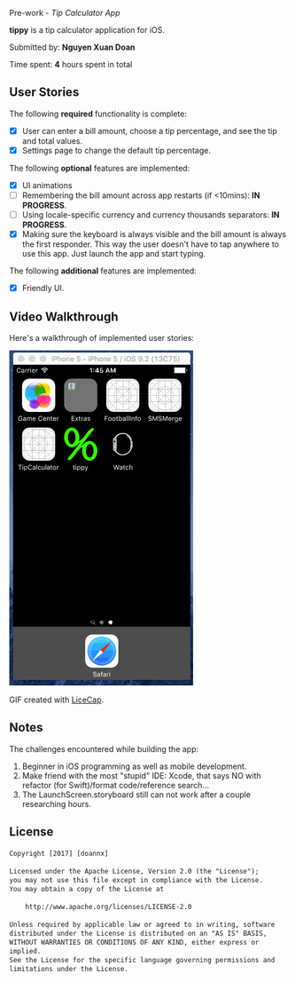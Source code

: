 Pre-work - *Tip Calculator App*

**tippy** is a tip calculator application for iOS.

Submitted by: **Nguyen Xuan Doan**

Time spent: **4** hours spent in total

## User Stories

The following **required** functionality is complete:

* [x] User can enter a bill amount, choose a tip percentage, and see the tip and total values.
* [x] Settings page to change the default tip percentage.

The following **optional** features are implemented:
* [x] UI animations
* [ ] Remembering the bill amount across app restarts (if <10mins): **IN PROGRESS**.
* [ ] Using locale-specific currency and currency thousands separators: **IN PROGRESS**.
* [x] Making sure the keyboard is always visible and the bill amount is always the first responder. This way the user doesn't have to tap anywhere to use this app. Just launch the app and start typing.

The following **additional** features are implemented:

- [x] Friendly UI.

## Video Walkthrough 

Here's a walkthrough of implemented user stories:

![Video Walkthrough](tippy.gif)

GIF created with [LiceCap](http://www.cockos.com/licecap/).

## Notes

The challenges encountered while building the app:  
1. Beginner in iOS programming as well as mobile development.  
2. Make friend with the most "stupid" IDE: Xcode, that says NO with refactor (for Swift)/format code/reference search...  
3. The LaunchScreen.storyboard still can not work after a couple researching hours.

## License

    Copyright [2017] [doannx]

    Licensed under the Apache License, Version 2.0 (the "License");
    you may not use this file except in compliance with the License.
    You may obtain a copy of the License at

        http://www.apache.org/licenses/LICENSE-2.0

    Unless required by applicable law or agreed to in writing, software
    distributed under the License is distributed on an "AS IS" BASIS,
    WITHOUT WARRANTIES OR CONDITIONS OF ANY KIND, either express or implied.
    See the License for the specific language governing permissions and
    limitations under the License.
